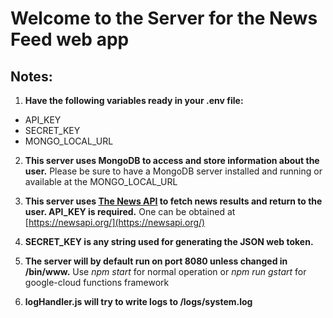 # Welcome to the Server for the News Feed web app

## Notes:
1. **Have the following variables ready in your .env file:**
 - API_KEY 
 - SECRET_KEY
 - MONGO_LOCAL_URL

2. **This server uses MongoDB to access and store information about the user.**
Please be sure to have a MongoDB server installed and running or available at the MONGO_LOCAL_URL

3. **This server uses [The News API](https://newsapi.org/) to fetch news results and return to the user.  API_KEY is required.**
One can be obtained at [https://newsapi.org/](https://newsapi.org/)

4. **SECRET_KEY is any string used for generating the JSON web token.**

5. **The server will by default run on port 8080 unless changed in /bin/www.**
Use *npm start* for normal operation or *npm run gstart* for google-cloud functions framework

6. **logHandler.js will try to write logs to /logs/system.log**